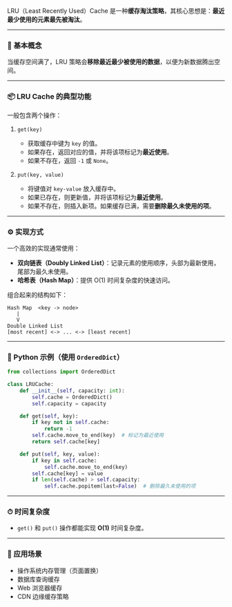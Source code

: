 LRU（Least Recently Used）Cache 是一种**缓存淘汰策略**，其核心思想是：**最近最少使用的元素最先被淘汰**。

---

### 🧠 **基本概念**

当缓存空间满了，LRU 策略会**移除最近最少被使用的数据**，以便为新数据腾出空间。

---

### 📦 LRU Cache 的典型功能

一般包含两个操作：

1. `get(key)`

   * 获取缓存中键为 `key` 的值。
   * 如果存在，返回对应的值，并将该项标记为**最近使用**。
   * 如果不存在，返回 `-1` 或 `None`。
2. `put(key, value)`

   * 将键值对 `key-value` 放入缓存中。
   * 如果已存在，则更新值，并将该项标记为**最近使用**。
   * 如果不存在，则插入新项。如果缓存已满，需要**删除最久未使用的项**。

---

### ⚙️ 实现方式

一个高效的实现通常使用：

* **双向链表（Doubly Linked List）**：记录元素的使用顺序，头部为最新使用，尾部为最久未使用。
* **哈希表（Hash Map）**：提供 O(1) 时间复杂度的快速访问。

组合起来的结构如下：

```text
Hash Map  <key -> node>
   |
   V
Double Linked List
[most recent] <-> ... <-> [least recent]
```

---

### 🧩 Python 示例（使用 `OrderedDict`）

```python
from collections import OrderedDict

class LRUCache:
    def __init__(self, capacity: int):
        self.cache = OrderedDict()
        self.capacity = capacity

    def get(self, key):
        if key not in self.cache:
            return -1
        self.cache.move_to_end(key)  # 标记为最近使用
        return self.cache[key]

    def put(self, key, value):
        if key in self.cache:
            self.cache.move_to_end(key)
        self.cache[key] = value
        if len(self.cache) > self.capacity:
            self.cache.popitem(last=False)  # 删除最久未使用的项
```

---

### ⏱ 时间复杂度

* `get()` 和 `put()` 操作都能实现 **O(1)** 时间复杂度。

---

### 🧪 应用场景

* 操作系统内存管理（页面置换）
* 数据库查询缓存
* Web 浏览器缓存
* CDN 边缘缓存策略
